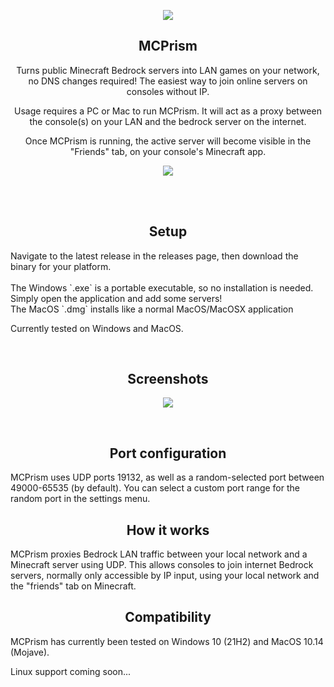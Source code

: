 <p align="center">
  <img src="https://public.pbxdesign.xyz/mcprism/windows/256.png">
</p>

<h2 align="center">MCPrism</h2>
<p align="center">
  Turns public Minecraft Bedrock servers into LAN games on your network, no DNS changes required! The easiest way to join online servers on consoles without IP.
</p> 
<p align="center">
  Usage requires a PC or Mac to run MCPrism. It will act as a proxy between the console(s) on your LAN and the bedrock server on the internet.
</p> 
<p align="center">
  Once MCPrism is running, the active server will become visible in the "Friends" tab, on your console's Minecraft app.
</p> 
<p align="center">
  <img src="https://public.pbxdesign.xyz/mcprism/onxbox.gif">
</p>

<br />
<br />

<h2 align="center">Setup</h2>


<p align="left">
  Navigate to the latest release in the releases page, then download the binary for your platform.
  <br /><br />
  The Windows `.exe` is a portable executable, so no installation is needed. Simply open the application and add some servers! 
  <br />
  The MacOS `.dmg` installs like a normal MacOS/MacOSX application
</p>




Currently tested on Windows and MacOS. 

<br />

<h2 align="center">Screenshots</h2>
<p align="center">
  <img src="https://public.pbxdesign.xyz/mcprism/screenshot-dual.png">
</p>

<br />

<h2 align="center">Port configuration</h2>
MCPrism uses UDP ports 19132, as well as a random-selected port between 49000-65535 (by default). You can select a custom port range for the random port in the settings menu. 

<br />

<h2 align="center">How it works</h2>
MCPrism proxies Bedrock LAN traffic between your local network and a Minecraft server using UDP. This allows consoles to join internet Bedrock servers, normally only accessible by IP input, using your local network and the "friends" tab on Minecraft. 

<br />

<h2 align="center">Compatibility</h2>

MCPrism has currently been tested on Windows 10 (21H2) and MacOS 10.14 (Mojave).

Linux support coming soon... 
